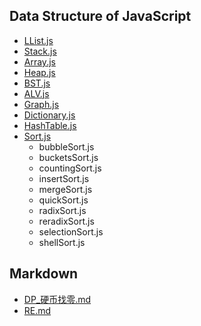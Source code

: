 ## Data Structure of JavaScript

* [LList.js](https://github.com/Wellyus/Code_File/blob/main/CODE_html/JavaScript/dataStructure/LList.js)
* [Stack.js](https://github.com/Wellyus/Code_File/blob/main/CODE_html/JavaScript/dataStructure/Stack.js)
* [Array.js](https://github.com/Wellyus/Code_File/blob/main/CODE_html/JavaScript/dataStructure/Array.js)
* [Heap.js](https://github.com/Wellyus/Code_File/blob/main/CODE_html/JavaScript/dataStructure/heap.js)
* [BST.js](https://github.com/Wellyus/Code_File/blob/main/CODE_html/JavaScript/dataStructure/BST.js)
* [ALV.js](https://github.com/Wellyus/Code_File/blob/main/CODE_html/JavaScript/dataStructure/ALV.js)
* [Graph.js](https://github.com/Wellyus/Code_File/blob/main/CODE_html/JavaScript/dataStructure/Graph.js)
* [Dictionary.js](https://github.com/Wellyus/Code_File/blob/main/CODE_html/JavaScript/dataStructure/Dictionary.js)
* [HashTable.js](https://github.com/Wellyus/Code_File/blob/main/CODE_html/JavaScript/dataStructure/HashTable.js)
* [Sort.js](https://github.com/Wellyus/Code_File/tree/main/CODE_html/JavaScript/dataStructure/Sort)
  * bubbleSort.js
  * bucketsSort.js
  * countingSort.js
  * insertSort.js
  * mergeSort.js
  * quickSort.js
  * radixSort.js
  * reradixSort.js
  * selectionSort.js
  * shellSort.js

## Markdown

* [DP_硬币找零.md](https://github.com/Wellyus/Code_File/blob/main/Markdown/DP_硬币找零.md)
* [RE.md](https://github.com/Wellyus/Code_File/blob/main/Markdown/RE.md)
